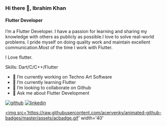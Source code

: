 
### Hi there 👋, Ibrahim Khan
#### Flutter Developer


I’m a Flutter Developer. I have a passion for learning and sharing my knowledge with others as publicly as possible.I love to solve real-world problems. I pride myself on doing quality work and maintain excellent communication.Most of the time I work with Flutter.

I Love flutter.

Skills: Dart/C/C++/Flutter

- 🔭 I’m currently working on Techno Art Software 
- 🌱 I’m currently learning Flutter 
- 👯 I’m looking to collaborate on Github 
- 💬 Ask me about Flutter Development 


[<img src='https://cdn.jsdelivr.net/npm/simple-icons@3.0.1/icons/github.svg' alt='github' height='40'>](https://github.com/https://github.com/Ibrahim-K98han)  [<img src='https://cdn.jsdelivr.net/npm/simple-icons@3.0.1/icons/linkedin.svg' alt='linkedin' height='40'>](https://www.linkedin.com/in/https://www.linkedin.com/in/ibrahim-khan-a7b6ba15b//)  

<a href='https://archiveprogram.github.com/'><img src='https://raw.githubusercontent.com/acervenky/animated-github-badges/master/assets/acbadge.gif' width='40' 

